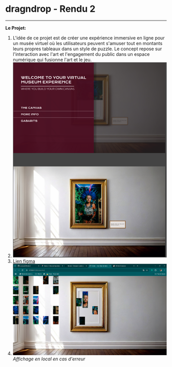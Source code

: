 # dragndrop - Rendu 2


---
**Le Projet:**
1. L'idée de ce projet est de créer une expérience immersive en ligne pour un musée virtuel où les utilisateurs peuvent s'amuser tout en montants leurs propres tableaux dans un style de puzzle. Le concept repose sur l'interaction avec l'art et l'engagement du public dans un espace numérique qui fusionne l'art et le jeu.
2. ![](images/maquette.png)
3. [Lien figma](https://www.figma.com/design/sZ8jLicQA2RaxPAMk7D7X3/Rendu-2---Museum-Experience---Ana-Clara-Dos-Santos-Souza?node-id=0-1&t=AQ7HW4OMdVMwIiGi-1)
4.  ![](images/local.png) _Affichage en local en cas d'erreur_